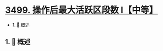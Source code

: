 # [3499. 操作后最大活跃区段数 I【中等】](https://github.com/tnotesjs/TNotes.leetcode/tree/main/notes/3499.%20%E6%93%8D%E4%BD%9C%E5%90%8E%E6%9C%80%E5%A4%A7%E6%B4%BB%E8%B7%83%E5%8C%BA%E6%AE%B5%E6%95%B0%20I%E3%80%90%E4%B8%AD%E7%AD%89%E3%80%91)

<!-- region:toc -->

- [1. 📝 概述](#1--概述)

<!-- endregion:toc -->

## 1. 📝 概述
